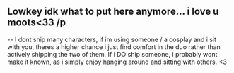 Lowkey idk what to put here anymore... i love u moots<33 /p
--
-- 
I dont ship many characters, if im using someone / a cosplay and i sit with you, theres a higher chance i just find comfort in the duo rather than actively shipping the two of them. If i DO ship someone, i probably wont make it known, as i simply enjoy hanging around and sitting with others. <3
